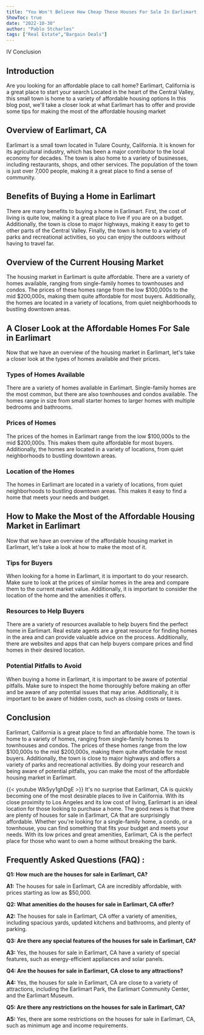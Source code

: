 ```yaml
---
title: "You Won't Believe How Cheap These Houses For Sale In Earlimart, CA Are!"
ShowToc: true 
date: "2022-10-30"
author: "Pablo Stcharles" 
tags: ["Real Estate","Bargain Deals"]
---
```

IV Conclusion

## Introduction 

Are you looking for an affordable place to call home? Earlimart, California is a great place to start your search Located in the heart of the Central Valley, this small town is home to a variety of affordable housing options In this blog post, we'll take a closer look at what Earlimart has to offer and provide some tips for making the most of the affordable housing market

## Overview of Earlimart, CA

Earlimart is a small town located in Tulare County, California. It is known for its agricultural industry, which has been a major contributor to the local economy for decades. The town is also home to a variety of businesses, including restaurants, shops, and other services. The population of the town is just over 7,000 people, making it a great place to find a sense of community. 

## Benefits of Buying a Home in Earlimart

There are many benefits to buying a home in Earlimart. First, the cost of living is quite low, making it a great place to live if you are on a budget. Additionally, the town is close to major highways, making it easy to get to other parts of the Central Valley. Finally, the town is home to a variety of parks and recreational activities, so you can enjoy the outdoors without having to travel far. 

## Overview of the Current Housing Market

The housing market in Earlimart is quite affordable. There are a variety of homes available, ranging from single-family homes to townhouses and condos. The prices of these homes range from the low $100,000s to the mid $200,000s, making them quite affordable for most buyers. Additionally, the homes are located in a variety of locations, from quiet neighborhoods to bustling downtown areas. 

## A Closer Look at the Affordable Homes For Sale in Earlimart

Now that we have an overview of the housing market in Earlimart, let's take a closer look at the types of homes available and their prices. 

### Types of Homes Available 

There are a variety of homes available in Earlimart. Single-family homes are the most common, but there are also townhouses and condos available. The homes range in size from small starter homes to larger homes with multiple bedrooms and bathrooms. 

### Prices of Homes 

The prices of the homes in Earlimart range from the low $100,000s to the mid $200,000s. This makes them quite affordable for most buyers. Additionally, the homes are located in a variety of locations, from quiet neighborhoods to bustling downtown areas. 

### Location of the Homes 

The homes in Earlimart are located in a variety of locations, from quiet neighborhoods to bustling downtown areas. This makes it easy to find a home that meets your needs and budget. 

## How to Make the Most of the Affordable Housing Market in Earlimart 

Now that we have an overview of the affordable housing market in Earlimart, let's take a look at how to make the most of it. 

### Tips for Buyers 

When looking for a home in Earlimart, it is important to do your research. Make sure to look at the prices of similar homes in the area and compare them to the current market value. Additionally, it is important to consider the location of the home and the amenities it offers. 

### Resources to Help Buyers 

There are a variety of resources available to help buyers find the perfect home in Earlimart. Real estate agents are a great resource for finding homes in the area and can provide valuable advice on the process. Additionally, there are websites and apps that can help buyers compare prices and find homes in their desired location. 

### Potential Pitfalls to Avoid 

When buying a home in Earlimart, it is important to be aware of potential pitfalls. Make sure to inspect the home thoroughly before making an offer and be aware of any potential issues that may arise. Additionally, it is important to be aware of hidden costs, such as closing costs or taxes. 

## Conclusion

Earlimart, California is a great place to find an affordable home. The town is home to a variety of homes, ranging from single-family homes to townhouses and condos. The prices of these homes range from the low $100,000s to the mid $200,000s, making them quite affordable for most buyers. Additionally, the town is close to major highways and offers a variety of parks and recreational activities. By doing your research and being aware of potential pitfalls, you can make the most of the affordable housing market in Earlimart.

{{< youtube Wk5yy1ghDgE >}} 
It's no surprise that Earlimart, CA is quickly becoming one of the most desirable places to live in California. With its close proximity to Los Angeles and its low cost of living, Earlimart is an ideal location for those looking to purchase a home. The good news is that there are plenty of houses for sale in Earlimart, CA that are surprisingly affordable. Whether you're looking for a single-family home, a condo, or a townhouse, you can find something that fits your budget and meets your needs. With its low prices and great amenities, Earlimart, CA is the perfect place for those who want to own a home without breaking the bank.

## Frequently Asked Questions (FAQ) :
**Q1: How much are the houses for sale in Earlimart, CA?**

**A1:** The houses for sale in Earlimart, CA are incredibly affordable, with prices starting as low as $50,000.

**Q2: What amenities do the houses for sale in Earlimart, CA offer?**

**A2:** The houses for sale in Earlimart, CA offer a variety of amenities, including spacious yards, updated kitchens and bathrooms, and plenty of parking.

**Q3: Are there any special features of the houses for sale in Earlimart, CA?**

**A3:** Yes, the houses for sale in Earlimart, CA have a variety of special features, such as energy-efficient appliances and solar panels.

**Q4: Are the houses for sale in Earlimart, CA close to any attractions?**

**A4:** Yes, the houses for sale in Earlimart, CA are close to a variety of attractions, including the Earlimart Park, the Earlimart Community Center, and the Earlimart Museum.

**Q5: Are there any restrictions on the houses for sale in Earlimart, CA?**

**A5:** Yes, there are some restrictions on the houses for sale in Earlimart, CA, such as minimum age and income requirements.



